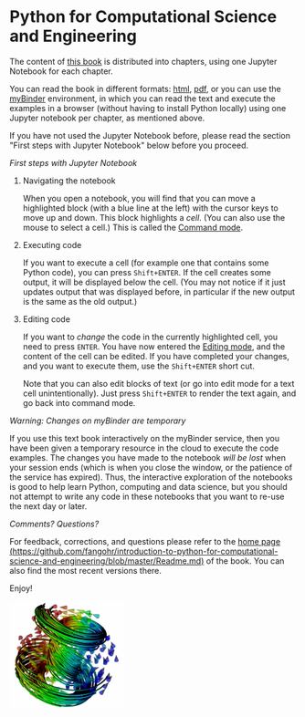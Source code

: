 Python for Computational Science and Engineering
================================================

The content of [this book](https://github.com/fangohr/introduction-to-python-for-computational-science-and-engineering/blob/master/Readme.md) is distributed into chapters, using one Jupyter Notebook for each chapter.

You can read the book in different formats:  [html](https://fangohr.github.io/introduction-to-python-for-computational-science-and-engineering/), [pdf](https://fangohr.github.io/introduction-to-python-for-computational-science-and-engineering/book.pdf), or you can use the [myBinder](https://mybinder.org/v2/gh/fangohr/introduction-to-python-for-computational-science-and-engineering/master?urlpath=tree/book/index.ipynb)
 environment, in which you can read the text and execute the examples in a browser (without having to install Python locally) using one Jupyter notebook per chapter, as mentioned above.
 
If you have not used the Jupyter Notebook before, please read the section "First steps with Jupyter Notebook" below before you proceed. 

*First steps with Jupyter Notebook*

1. Navigating the notebook

   When you open a notebook, you will find that you can move a highlighted block (with a blue line at the left) with the cursor keys to move up and down. This block highlights a *cell*. (You can also use the mouse to select a cell.) This is called the [Command mode](https://jupyter-notebook.readthedocs.io/en/stable/examples/Notebook/Notebook%20Basics.html#Command-mode).

2. Executing code

   If you want to execute a cell (for example one that contains some Python code), you can press `Shift+ENTER`. If the cell creates some output, it will be displayed below the cell. (You may not notice if it just updates output that was displayed before, in particular if the new output is the same as the old output.)

3. Editing code

   If you want to *change* the code in the currently highlighted cell, you need to press `ENTER`. You have now entered the [Editing mode](https://jupyter-notebook.readthedocs.io/en/stable/examples/Notebook/Notebook%20Basics.html#Edit-mode), and the content of the cell can be edited. If you have completed your changes, and you want to execute them, use the `Shift+ENTER` short cut.

   Note that you can also edit blocks of text (or go into edit mode for a text cell unintentionally). Just press `Shift+ENTER` to render the text again, and go back into command mode.

*Warning: Changes on myBinder are temporary*

If you use this text book interactively on the myBinder service, then you have been given a temporary resource in the cloud to execute the code examples. The changes you have made to the notebook *will be lost* when your session ends (which is when you close the window, or the patience of the service has expired). Thus, the interactive exploration of the notebooks is good to help learn Python, computing and data science, but you should not attempt to write any code in these notebooks that you want to re-use the next day or later.

*Comments? Questions?*

For feedback, corrections, and questions please refer to the [home page (https://github.com/fangohr/introduction-to-python-for-computational-science-and-engineering/blob/master/Readme.md)](https://github.com/fangohr/introduction-to-python-for-computational-science-and-engineering/blob/master/Readme.md) of the book. You can also find the most recent versions there.

Enjoy!

<img src="static/images/mayavi/mayavi-samp.png" alt="3d magnetisation vector field, created with MayaVi2" style="width:40.0%"> 

